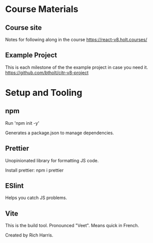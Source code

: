 # Course Materials

## Course site

Notes for following along in the course
https://react-v8.holt.courses/

## Example Project

This is each milestone of the the example project in case you need it.
https://github.com/btholt/citr-v8-project

# Setup and Tooling

## npm

Run 'npm init -y'

Generates a package.json to manage dependencies.

## Prettier

Unopinionated library for formatting JS code.

Install prettier: npm i prettier

## ESlint

Helps you catch JS problems.

## Vite

This is the build tool. Pronounced "Veet". Means quick in French.

Created by Rich Harris.
